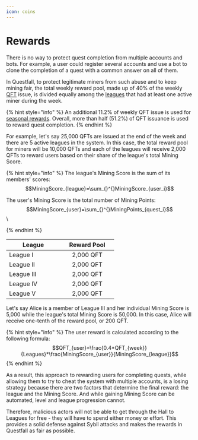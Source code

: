 ```yaml
---
icon: coins
---
```


# Rewards

There is no way to protect quest completion from multiple accounts and bots. For example, a user could register several accounts and use a bot to clone the completion of a quest with a common answer on all of them.

In Questfall, to protect legitimate miners from such abuse and to keep mining fair, the total weekly reward pool, made up of 40% of the weekly [QFT](../../assets/questfall-tokens-qft.md) issue, is divided equally among the [leagues](leagues.md) that had at least one active miner during the week.

{% hint style="info" %}
An additional 11.2% of weekly QFT issue is used for [seasonal rewards](../seasons-14.md). Overall, more than half (51.2%) of QFT issuance is used to reward quest completion.
{% endhint %}

For example, let's say 25,000 QFTs are issued at the end of the week and there are 5 active leagues in the system. In this case, the total reward pool for miners will be 10,000 QFTs and each of the leagues will receive 2,000 QFTs to reward users based on their share of the league's total Mining Score.

{% hint style="info" %}
The league's Mining Score is the sum of its members' scores: \
$$MiningScore_{league}=\sum_{}^{}MiningScore_{user_i}$$

The user's Mining Score is the total number of Mining Points:$$MiningScore_{user}=\sum_{}^{}MiningPoints_{quest_i}$$\

{% endhint %}

<table><thead><tr><th width="130">League</th><th width="129" align="center">Reward Pool</th></tr></thead><tbody><tr><td>League I</td><td align="center">2,000 QFT</td></tr><tr><td>League II</td><td align="center">2,000 QFT</td></tr><tr><td>League III</td><td align="center">2,000 QFT</td></tr><tr><td>League IV</td><td align="center">2,000 QFT</td></tr><tr><td>League V</td><td align="center">2,000 QFT</td></tr></tbody></table>

Let's say Alice is a member of League III and her individual Mining Score is 5,000 while the league's total Mining Score is 50,000. In this case, Alice will receive one-tenth of the reward pool, or 200 QFT.

{% hint style="info" %}
The user reward is calculated according to the following formula:\
$$QFT_{user}=\frac{0.4*QFT_{week}}{Leagues}*\frac{MiningScore_{user}}{MiningScore_{league}}$$
{% endhint %}

As a result, this approach to rewarding users for completing quests, while allowing them to try to cheat the system with multiple accounts, is a losing strategy because there are two factors that determine the final reward: the league and the Mining Score. And while gaining Mining Score can be automated, level and league progression cannot.

Therefore, malicious actors will not be able to get through the Hall to Leagues for free - they will have to spend either money or effort. This provides a solid defense against Sybil attacks and makes the rewards in Questfall as fair as possible.
